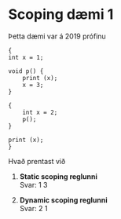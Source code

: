 # Scoping dæmi 1

Þetta dæmi var á 2019 prófinu

```
{
int x = 1;

void p() {
    print (x);
    x = 3;
}

{
    int x = 2;
    p();
}

print (x);
}

```

Hvað prentast við   
1. **Static scoping reglunni**    
    Svar: 1 3

2. **Dynamic scoping reglunni**   
    Svar: 2 1